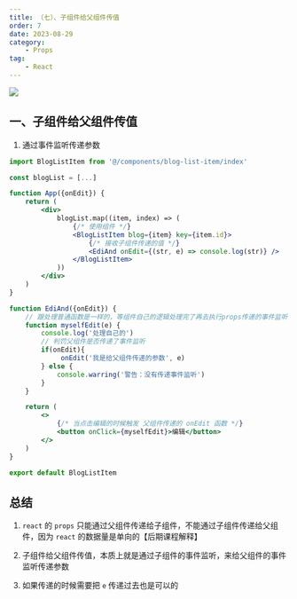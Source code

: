 ```yaml
---
title: （七）、子组件给父组件传值
order: 7
date: 2023-08-29
category:
    - Props
tag: 
    - React
---
```


![](https://image.zswei.xyz/img/20230828152152.png)

## 一、子组件给父组件传值
1. 通过事件监听传递参数
```jsx
import BlogListItem from '@/components/blog-list-item/index'

const blogList = [...]

function App({onEdit}) {
    return (
        <div>
            blogList.map((item, index) => (
                {/* 使用组件 */}
                <BlogListItem blog={item} key={item.id}>
                    {/* 接收子组件传递的值 */}
                    <EdiAnd onEdit={(str, e) => console.log(str)} />
                </BlogListItem>
            ))
        </div>
    )
}

function EdiAnd({onEdit}) {
    // 跟处理普通函数是一样的，等组件自己的逻辑处理完了再去执行props传递的事件监听
    function myselfEdit(e) {
        console.log('处理自己的')
        // 判罚父组件是否传递了事件监听
        if(onEdit){
             onEdit('我是给父组件传递的参数', e)
        } else {
            console.warring('警告：没有传递事件监听')
        }
    }

    return (
        <>
            {/* 当点击编辑的时候触发 父组件传递的 onEdit 函数 */}
            <button onClick={myselfEdit}>编辑</button>
        </>
    )
}

export default BlogListItem
```


## 总结
1. `react` 的 `props` 只能通过父组件传递给子组件，不能通过子组件传递给父组件，因为 `react` 的数据量是单向的【后期课程解释】

2. 子组件给父组件传值，本质上就是通过子组件的事件监听，来给父组件的事件监听传递参数

3. 如果传递的时候需要把 `e` 传递过去也是可以的